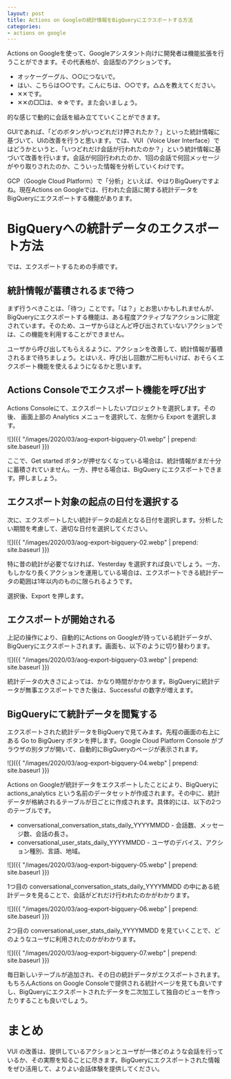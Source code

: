 ```yaml
---
layout: post
title: Actions on Googleの統計情報をBigQueryにエクスポートする方法
categories:
- actions on google
---
```


Actions on Googleを使って、Googleアシスタント向けに開発者は機能拡張を行うことができます。その代表格が、会話型のアクションです。

* オッケーグーグル、○○につないで。
* はい、こちらは○○です。こんにちは、○○です。△△を教えてください。
* ✕✕です。
* ✕✕の□□は、☆☆です。また会いましょう。

的な感じで動的に会話を組み立てていくことができます。

GUIであれば、「どのボタンがいつどれだけ押されたか？」といった統計情報に基づいて、UIの改善を行うと思います。では、VUI（Voice User Interface）ではどうかというと、「いつどれだけ会話が行われたのか？」という統計情報に基づいて改善を行います。会話が何回行われたのか、1回の会話で何回メッセージがやり取りされたのか、こういった情報を分析していくわけです。

GCP（Google Cloud Platform）で「分析」といえば、やはりBigQueryですよね。現在Actions on Googleでは、行われた会話に関する統計データをBigQueryにエクスポートする機能があります。

# BigQueryへの統計データのエクスポート方法

では、エクスポートするための手順です。

## 統計情報が蓄積されるまで待つ

まず行うべきことは、「待つ」ことです。「は？」とお思いかもしれませんが、BigQueryにエクスポートする機能は、ある程度アクティブなアクションに限定されています。そのため、ユーザからほとんど呼び出されていないアクションでは、この機能を利用することができません。

ユーザから呼び出してもらえるように、アクションを改善して、統計情報が蓄積されるまで待ちましょう。とはいえ、呼び出し回数が二桁もいけば、おそらくエクスポート機能を使えるようになるかと思います。

## Actions Consoleでエクスポート機能を呼び出す

Actions Consoleにて、エクスポートしたいプロジェクトを選択します。その後、 画面上部の Analytics メニューを選択して、左側から Export を選択します。

![]({{ "/images/2020/03/aog-export-bigquery-01.webp" | prepend: site.baseurl }})

ここで、Get started ボタンが押せなくなっている場合は、統計情報がまだ十分に蓄積されていません。一方、押せる場合は、BigQuery にエクスポートできます。押しましょう。

## エクスポート対象の起点の日付を選択する

次に、エクスポートしたい統計データの起点となる日付を選択します。分析したい期間を考慮して、適切な日付を選択してください。

![]({{ "/images/2020/03/aog-export-bigquery-02.webp" | prepend: site.baseurl }})

特に昔の統計が必要でなければ、Yesterday を選択すれば良いでしょう。一方、もしかなり長くアクションを運用している場合は、エクスポートできる統計データの範囲は1年以内のものに限られるようです。

選択後、Export を押します。

## エクスポートが開始される

上記の操作により、自動的にActions on Googleが持っている統計データが、BigQueryにエクスポートされます。画面も、以下のように切り替わります。

![]({{ "/images/2020/03/aog-export-bigquery-03.webp" | prepend: site.baseurl }})

統計データの大きさによっては、かなり時間がかかります。BigQueryに統計データが無事エクスポートできた後は、Successful の数字が増えます。

## BigQueryにて統計データを閲覧する

エクスポートされた統計データをBigQueryで見てみます。先程の画面の右上にある Go to BigQuery ボタンを押します。Google Cloud Platform Console がブラウザの別タブが開いて、自動的にBigQueryのページが表示されます。

![]({{ "/images/2020/03/aog-export-bigquery-04.webp" | prepend: site.baseurl }})

Actions on Googleが統計データをエクスポートしたことにより、BigQueryに actions_analytics という名前のデータセットが作成されます。その中に、統計データが格納されるテーブルが日ごとに作成されます。具体的には、以下の2つのテーブルです。

* conversational_conversation_stats_daily_YYYYMMDD - 会話数、メッセージ数、会話の長さ。
* conversational_user_stats_daily_YYYYMMDD - ユーザのデバイス、アクション種別、言語、地域。

![]({{ "/images/2020/03/aog-export-bigquery-05.webp" | prepend: site.baseurl }})

1つ目の conversational_conversation_stats_daily_YYYYMMDD の中にある統計データを見ることで、会話がどれだけ行われたのかがわかります。

![]({{ "/images/2020/03/aog-export-bigquery-06.webp" | prepend: site.baseurl }})

2つ目の conversational_user_stats_daily_YYYYMMDD を見ていくことで、どのようなユーザに利用されたのかがわかります。

![]({{ "/images/2020/03/aog-export-bigquery-07.webp" | prepend: site.baseurl }})

毎日新しいテーブルが追加され、その日の統計データがエクスポートされます。もちろんActions on Google Consoleで提供される統計ページを見ても良いですし、BigQueryにエクスポートされたデータを二次加工して独自のビューを作ったりすることも良いでしょう。

# まとめ

VUI の改善は、提供しているアクションとユーザが一体どのような会話を行っているか、その実際を知ることに尽きます。BigQueryにエクスポートされた情報をぜひ活用して、よりよい会話体験を提供してください。
